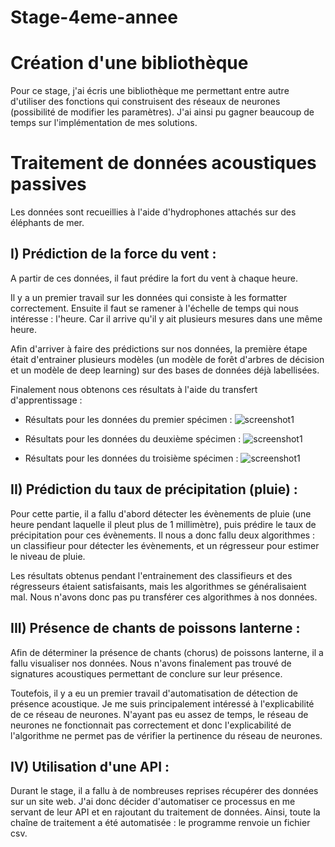 # Stage-4eme-annee

# Création d'une bibliothèque 

Pour ce stage, j'ai écris une bibliothèque me permettant entre autre d'utiliser des fonctions qui construisent des réseaux de neurones (possibilité de modifier les paramètres). 
J'ai ainsi pu gagner beaucoup de temps sur l'implémentation de mes solutions.

# Traitement de données acoustiques passives

Les données sont recueillies à l'aide d'hydrophones attachés sur des éléphants de mer.

## I) Prédiction de la force du vent :

A partir de ces données, il faut prédire la fort du vent à chaque heure.

Il y a un premier travail sur les données qui consiste à les formatter correctement. Ensuite il faut se ramener à l'échelle de temps qui nous intéresse : l'heure. Car il arrive qu'il y ait plusieurs mesures dans une même heure.

Afin d'arriver à faire des prédictions sur nos données, la première étape était d'entrainer plusieurs modèles (un modèle de forêt d'arbres de décision et un modèle de deep learning) sur des bases de données déjà labellisées.

Finalement nous obtenons ces résultats à l'aide du transfert d'apprentissage :

- Résultats pour les données du premier spécimen :
![screenshot1](https://github.com/Bessouat40/Stage-4eme-annee/blob/main/Capture1.PNG?raw=true)

- Résultats pour les données du deuxième spécimen :
![screenshot1](https://github.com/Bessouat40/Stage-4eme-annee/blob/main/Capture2.PNG?raw=true)

- Résultats pour les données du troisième spécimen :
![screenshot1](https://github.com/Bessouat40/Stage-4eme-annee/blob/main/Capture3.PNG?raw=true)

## II) Prédiction du taux de précipitation (pluie) :

Pour cette partie, il a fallu d'abord détecter les évènements de pluie (une heure pendant laquelle il pleut plus de 1 millimètre), puis prédire le taux de précipitation pour ces évènements.
Il nous a donc fallu deux algorithmes : un classifieur pour détecter les évènements, et un régresseur pour estimer le niveau de pluie.

Les résultats obtenus pendant l'entrainement des classifieurs et des régresseurs étaient satisfaisants, mais les algorithmes se généralisaient mal. Nous n'avons donc pas pu transférer ces algorithmes à nos données.

## III) Présence de chants de poissons lanterne :

Afin de déterminer la présence de chants (chorus) de poissons lanterne, il a fallu visualiser nos données.
Nous n'avons finalement pas trouvé de signatures acoustiques permettant de conclure sur leur présence.

Toutefois, il y a eu un premier travail d'automatisation de détection de présence acoustique.
Je me suis principalement intéressé à l'explicabilité de ce réseau de neurones.
N'ayant pas eu assez de temps, le réseau de neurones ne fonctionnait pas correctement et donc l'explicabilité de l'algorithme ne permet pas de vérifier la pertinence du réseau de neurones.

## IV) Utilisation d'une API :

Durant le stage, il a fallu à de nombreuses reprises récupérer des données sur un site web.
J'ai donc décider d'automatiser ce processus en me servant de leur API et en rajoutant du traitement de données. Ainsi, toute la chaîne de traitement a été automatisée : le programme renvoie un fichier csv.
